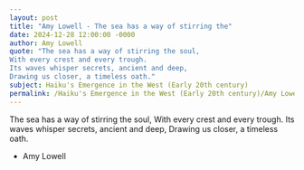 ```yaml
---
layout: post
title: "Amy Lowell - The sea has a way of stirring the"
date: 2024-12-28 12:00:00 -0000
author: Amy Lowell
quote: "The sea has a way of stirring the soul,
With every crest and every trough.
Its waves whisper secrets, ancient and deep,
Drawing us closer, a timeless oath."
subject: Haiku's Emergence in the West (Early 20th century)
permalink: /Haiku's Emergence in the West (Early 20th century)/Amy Lowell/Amy Lowell - The sea has a way of stirring the
---
```


The sea has a way of stirring the soul,
With every crest and every trough.
Its waves whisper secrets, ancient and deep,
Drawing us closer, a timeless oath.

- Amy Lowell

